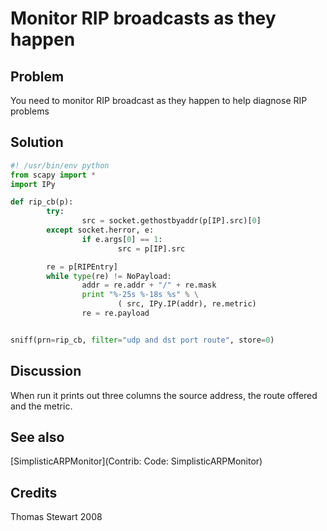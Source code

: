 Monitor RIP broadcasts as they happen
=====================================

Problem
-------

You need to monitor RIP broadcast as they happen to help diagnose RIP
problems

Solution
--------

```python
#! /usr/bin/env python
from scapy import *
import IPy

def rip_cb(p):
        try:
                src = socket.gethostbyaddr(p[IP].src)[0]
        except socket.herror, e:
                if e.args[0] == 1:
                        src = p[IP].src

        re = p[RIPEntry]
        while type(re) != NoPayload:
                addr = re.addr + "/" + re.mask
                print "%-25s %-18s %s" % \
                        ( src, IPy.IP(addr), re.metric)
                re = re.payload


sniff(prn=rip_cb, filter="udp and dst port route", store=0)
```

Discussion
----------

When run it prints out three columns the source address, the route
offered and the metric.

See also
--------

[SimplisticARPMonitor](Contrib: Code: SimplisticARPMonitor)

Credits
-------

Thomas Stewart 2008
